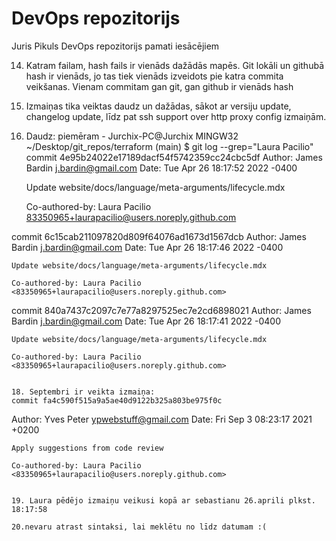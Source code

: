 # DevOps repozitorijs
Juris Pikuls DevOps repozitorijs pamati iesācējiem

14. Katram failam, hash fails ir vienāds dažādās mapēs.
Git lokāli un githubā hash ir vienāds, jo tas tiek vienāds izveidots pie katra commita veikšanas.
Vienam commitam gan git, gan github ir vienāds hash



16. Izmaiņas tika veiktas daudz un dažādas, sākot ar versiju update, changelog update, līdz pat ssh support over http proxy config izmaiņām.

17. Daudz: piemēram -
Jurchix-PC@Jurchix MINGW32 ~/Desktop/git_repos/terraform (main)
$ git log --grep="Laura Pacilio"
commit 4e95b24022e17189dacf54f5742359cc24cbc5df
Author: James Bardin <j.bardin@gmail.com>
Date:   Tue Apr 26 18:17:52 2022 -0400

    Update website/docs/language/meta-arguments/lifecycle.mdx

    Co-authored-by: Laura Pacilio <83350965+laurapacilio@users.noreply.github.com>

commit 6c15cab211097820d809f64076ad1673d1567dcb
Author: James Bardin <j.bardin@gmail.com>
Date:   Tue Apr 26 18:17:46 2022 -0400

    Update website/docs/language/meta-arguments/lifecycle.mdx

    Co-authored-by: Laura Pacilio <83350965+laurapacilio@users.noreply.github.com>

commit 840a7437c2097c7e77a8297525ec7e2cd6898021
Author: James Bardin <j.bardin@gmail.com>
Date:   Tue Apr 26 18:17:41 2022 -0400

    Update website/docs/language/meta-arguments/lifecycle.mdx

    Co-authored-by: Laura Pacilio <83350965+laurapacilio@users.noreply.github.com>
	
	
	18. Septembri ir veikta izmaiņa:
	commit fa4c590f515a9a5ae40d9122b325a803be975f0c
Author: Yves Peter <ypwebstuff@gmail.com>
Date:   Fri Sep 3 08:23:17 2021 +0200

    Apply suggestions from code review

    Co-authored-by: Laura Pacilio <83350965+laurapacilio@users.noreply.github.com>

	
	19. Laura pēdējo izmaiņu veikusi kopā ar sebastianu 26.aprili plkst. 18:17:58
	
	20.nevaru atrast sintaksi, lai meklētu no līdz datumam :(


